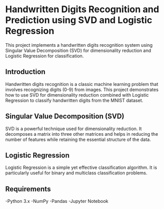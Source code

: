 # Handwritten Digits Recognition and Prediction using SVD and Logistic Regression

This project implements a handwritten digits recognition system using Singular Value Decomposition (SVD) for dimensionality reduction and Logistic Regression for classification.

## Introduction
Handwritten digits recognition is a classic machine learning problem that involves recognizing digits (0-9) from images. This project demonstrates how to use SVD for dimensionality reduction combined with Logistic Regression to classify handwritten digits from the MNIST dataset.

## Singular Value Decomposition (SVD)
SVD is a powerful technique used for dimensionality reduction. It decomposes a matrix into three other matrices and helps in reducing the number of features while retaining the essential structure of the data.

## Logistic Regression
Logistic Regression is a simple yet effective classification algorithm. It is particularly useful for binary and multiclass classification problems.

## Requirements
-Python 3.x
-NumPy
-Pandas
-Jupyter Notebook

